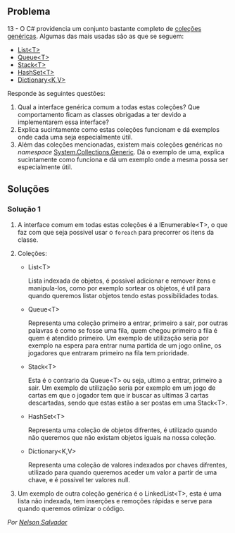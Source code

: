 ## Problema

13 - O C# providencia um conjunto bastante completo de
[coleções genéricas](https://docs.microsoft.com/dotnet/api/system.collections.generic).
Algumas das mais usadas são as que se seguem:

* [List&lt;T&gt;](https://docs.microsoft.com/dotnet/api/system.collections.generic.list-1)
* [Queue&lt;T&gt;](https://docs.microsoft.com/dotnet/api/system.collections.generic.queue-1)
* [Stack&lt;T&gt;](https://docs.microsoft.com/dotnet/api/system.collections.generic.stack-1)
* [HashSet&lt;T&gt;](https://docs.microsoft.com/dotnet/api/system.collections.generic.hashset-1)
* [Dictionary&lt;K,V&gt;](https://docs.microsoft.com/dotnet/api/system.collections.generic.dictionary-2)

Responde às seguintes questões:

1. Qual a interface genérica comum a todas estas coleções? Que comportamento
   ficam as classes obrigadas a ter devido a implementarem essa interface?
2. Explica sucintamente como estas coleções funcionam e dá exemplos onde cada
   uma seja especialmente útil.
3. Além das coleções mencionadas, existem mais coleções genéricas no
  _namespace_
  [System.Collections.Generic](https://docs.microsoft.com/dotnet/api/system.collections.generic).
  Dá o exemplo de uma, explica sucintamente como funciona e dá um exemplo onde
  a mesma possa ser especialmente útil.

## Soluções

### Solução 1

1. A interface comum em todas estas coleções é a IEnumerable&lt;T&gt;, o que faz
com que seja possivel usar o `foreach` para precorrer os itens da classe.

2. Coleções:
   * List&lt;T&gt;

        Lista indexada de objetos, é possivel adicionar e remover itens e 
        manipula-los, como por exemplo sortear os objetos, é util para quando
        queremos listar objetos tendo estas possibilidades todas.
   * Queue&lt;T&gt;
  
        Representa uma coleção primeiro a entrar, primeiro a sair, por outras 
        palavras é como se fosse uma fila, quem chegou primeiro a fila é quem
        é atendido primeiro. Um exemplo de utilização seria por exemplo na espera
        para entrar numa partida de um jogo online, os jogadores que entraram 
        primeiro na fila tem prioridade.
   * Stack&lt;T&gt;

        Esta é o contrario da Queue&lt;T&gt; ou seja, ultimo a entrar, primeiro 
        a sair. Um exemplo de utilização seria por exemplo em um jogo de cartas
        em que o jogador tem que ir buscar as ultimas 3 cartas descartadas, sendo
        que estas estão a ser postas em uma Stack&lt;T&gt;.
    * HashSet&lt;T&gt;

        Representa uma coleção de objetos difrentes, é utilizado quando não 
        queremos que não existam objetos iguais na nossa coleção.
    * Dictionary&lt;K,V&gt;

        Representa uma coleção de valores indexados por chaves difrentes, 
        utilizado para quando queremos aceder um valor a partir de uma chave, e 
        é possivel ter valores null. 

3. Um exemplo de outra coleção genérica é o LinkedList&lt;T&gt;, esta é uma 
lista não indexada, tem inserções e remoções rápidas e serve para quando queremos
otimizar o código.  

*Por [Nelson Salvador](https://github.com/NelsonSalvador)*